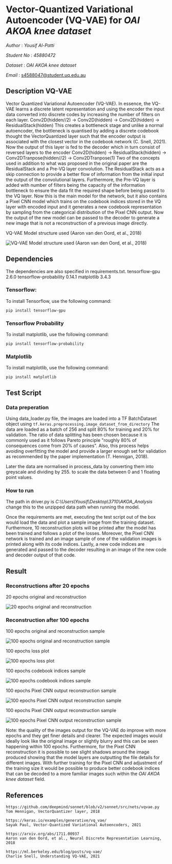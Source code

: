 

#  Vector-Quantized Variational Autoencoder (VQ-VAE) for _OAI AKOA knee dataset_

_Author_ : _Yousif Al-Patti_

_Student No_ : _45880472_

_Dataset_ : _OAI AKOA knee dataset_

_Email_ : s4588047@student.uq.edu.au

##  Description VQ-VAE
Vector Quantized Variational Autoencoder (VQ-VAE).
In essence, the VQ-VAE learns a discrete latent representation and using the encoder the input data converted into discrete codes by increasing the number of filters on each layer. 
Conv2D(hidden//2) -> Conv2D(hidden) -> Conv2D(hidden) -> ResidualStack(hidden)
This creates a bottleneck stage and unlike a normal autoencoder, the bottleneck is quantised by adding a discrete codebook thought the VectorQuantized layer such that the encoder output is associated with the closest vector in the codebook network (C. Snell, 2021). Now the output of this layer is fed to the decoder which in turn consist of reversed layers to the encoder
Conv2D(hidden) -> ResidualStack(hidden) -> Conv2DTranpose(hidden//2) -> Conv2DTranpose(1)
Two of the concepts used in addition to what was proposed in the original paper are the ResidualStack and a Pre-VQ layer convolution. The ResidualStack acts as a skip connection to provide a better flow of information from the initial input the output of the convolutional layers. Furthermore, the Pre-VQ layer is added with number of filters being the capacity of the information bottleneck to ensure the data fit the required shape before being passed to the VQ layer.
Now this is the main model for the network, but it also contains a Pixel CNN model which trains on the codebook indices stored in the VQ layer with encoded input and it generates a new codebook representation by sampling from the categorical distribution of the Pixel CNN output. Now the output of the new model can be passed to the decoder to generate a new image that is not a reconstruction of a previous image directly.

VQ-VAE Model structure used (Aaron van den Oord, et al., 2018)

![VQ-VAE Model structure used (Aaron van den Oord, et al., 2018)](https://github.com/yousifpatti/PatternFlow/blob/topic-recognition/recognition/s4588047/resources/model_overview.png)

##  Dependencies
The dependencies are also specified in requirements.txt.
tensorflow-gpu 2.6.0
tensorflow-probability 0.14.1
matplotlib 3.4.3

### Tensorflow: 
To install Tensorflow, use the following command:
```
pip install tensorflow-gpu
```

### Tensorflow Probability
To install matplotlib, use the following command: 
```
pip install tensorflow-probability
```

### Matplotlib
To install matplotlib, use the following command: 
```
pip install matplotlib
```

##  Test Script
### Data preperation
Using data_loader.py file, the images are loaded into a TF BatchDataset object using `tf.keras.preprocessing.image_dataset_from_directory`
The data are loaded as a batch of 256 and split 80% for training and 20% for validation. 
The ratio of data splitting has been chosen because it is commonly used as it follows Pareto principle "roughly 80% of consequences come from 20% of causes". Also, this process helps avoiding overfitting the model and provide a larger enough set for validation as recommended by the paper implementation (T. Hennigan, 2018).

Later the data are normalised in process_data by converting them into greyscale and dividing by 255. to scale the data between 0 and 1 floating point values.

### How to run
The path in driver.py is _C:\Users\Yousif\Desktop\3710\AKOA_Analysis_ change this to the unzipped data path when running the model.

Once the requirements are met, executing the test script out of the box would load the data and plot a sample image from the training dataset. Furthermore, 10 reconstruction plots will be printed after the model has been trained and follows a plot of the losses. Moreover, the Pixel CNN network is trained and an image sample of one of the validation images is printed along with its code indices. Lastly, a new code indices are generated and passed to the decoder resulting in an image of the new code and decoder output of that code.

##  Result

### Reconstructions after 20 epochs

20 epochs original and reconstruction

![20 epochs original and reconstruction](https://github.com/yousifpatti/PatternFlow/blob/topic-recognition/recognition/s4588047/outputs/20%20epochs/Figure%202021-10-27%20120358%20%280%29.png)

### Reconstruction after 100 epochs

100 epochs original and reconstruction sample

![100 epochs original and reconstruction sample](https://github.com/yousifpatti/PatternFlow/blob/topic-recognition/recognition/s4588047/outputs/100%20epochs/Figure%202021-10-31%20004610.png)

100 epochs loss plot

![100 epochs loss plot](https://github.com/yousifpatti/PatternFlow/blob/topic-recognition/recognition/s4588047/outputs/100%20epochs/Figure%202021-10-31%20004701.png)

100 epochs codebook indices sample

![100 epochs codebook indices sample](https://github.com/yousifpatti/PatternFlow/blob/topic-recognition/recognition/s4588047/outputs/100%20epochs/Figure%202021-10-31%20004725.png)

100 epochs Pixel CNN output reconstruction sample

![100 epochs Pixel CNN output reconstruction sample](https://github.com/yousifpatti/PatternFlow/blob/topic-recognition/recognition/s4588047/outputs/100%20epochs/Figure%202021-10-31%20004827.png)

100 epochs Pixel CNN output reconstruction sample

![100 epochs Pixel CNN output reconstruction sample](https://github.com/yousifpatti/PatternFlow/blob/topic-recognition/recognition/s4588047/outputs/100%20epochs/Figure%202021-10-31%20114344.png)


Note: the quality of the images output for the VQ-VAE do improve with more epochs and they get finer details and clearer. The expected images would ideally look like the original image or slightly blurry and this can be seen happening within 100 epochs. Furthermore, for the Pixel CNN reconstruction it is possible to see slight shadows around the image produced showing that the model layers are outputting the file details for different images. With further training for the Pixel CNN and adjustment of the training size it would be possible to produce better codebook indices that can be decoded to a more familiar images such within the _OAI AKOA knee dataset_ field.
##  References
    https://github.com/deepmind/sonnet/blob/v2/sonnet/src/nets/vqvae.py
    Tom Hennigan, VectorQuantizer layer, 2018
    
    https://keras.io/examples/generative/vq_vae/
    Sayak Paul, Vector-Quantized Variational Autoencoders, 2021
    
    https://arxiv.org/abs/1711.00937
    Aaron van den Oord, et al., Neural Discrete Representation Learning, 2018
    
    https://ml.berkeley.edu/blog/posts/vq-vae/
    Charlie Snell, Understanding VQ-VAE, 2021
